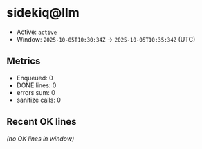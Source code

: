 # sidekiq@llm

- Active: `active`
- Window: `2025-10-05T10:30:34Z` → `2025-10-05T10:35:34Z` (UTC)

## Metrics
- Enqueued: 0
- DONE lines: 0
- errors sum: 0
- sanitize calls: 0

## Recent OK lines
_(no OK lines in window)_
